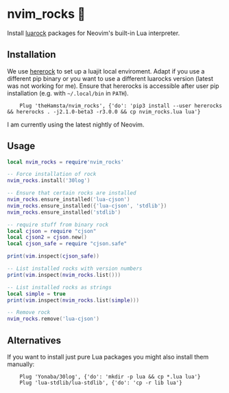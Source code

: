 # nvim_rocks 🤘

Install [luarock](https://luarocks.org/) packages for Neovim's built-in Lua interpreter.

## Installation

We use [hererock](https://github.com/luarocks/hererocks) to set up a luajit local enviroment.
Adapt if you use a different pip binary or you want to use a different luarocks version (latest was not working for me).
Ensure that hererocks is accessible after user pip installation (e.g. with `~/.local/bin` in `PATH`).

```vim
    Plug 'theHamsta/nvim_rocks', {'do': 'pip3 install --user hererocks && hererocks . -j2.1.0-beta3 -r3.0.0 && cp nvim_rocks.lua lua'}
```

I am currently using the latest nightly of Neovim.

## Usage

```lua
local nvim_rocks = require'nvim_rocks'

-- Force installation of rock
nvim_rocks.install('30log')

-- Ensure that certain rocks are installed
nvim_rocks.ensure_installed('lua-cjson')
nvim_rocks.ensure_installed({'lua-cjson', 'stdlib'})
nvim_rocks.ensure_installed('stdlib')

-- require stuff from binary rock
local cjson = require "cjson"
local cjson2 = cjson.new()
local cjson_safe = require "cjson.safe"

print(vim.inspect(cjson_safe))

-- List installed rocks with version numbers
print(vim.inspect(nvim_rocks.list()))

-- List installed rocks as strings
local simple = true
print(vim.inspect(nvim_rocks.list(simple)))

-- Remove rock
nvim_rocks.remove('lua-cjson')
```

## Alternatives

If you want to install just pure Lua packages you might also install them manually:

```vim
    Plug 'Yonaba/30log', {'do': 'mkdir -p lua && cp *.lua lua'}
    Plug 'lua-stdlib/lua-stdlib', {'do': 'cp -r lib lua'}
```
